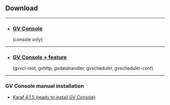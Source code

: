 ## Download

---
* ### [GV Console](https://github.com/greenvulcano/gv-documentation)
  (console only)
---
* ### [GV Console + feature](https://github.com/greenvulcano/gv-documentation) 
  (gvvcl-rest, gvhttp, gvdatahandler, gvscheduler, gvscheduler-conf)
---

### GV Console manual installation

* [Karaf 4.1.5 (ready to install GV Console)](https://github.com/greenvulcano/gv-documentation)
